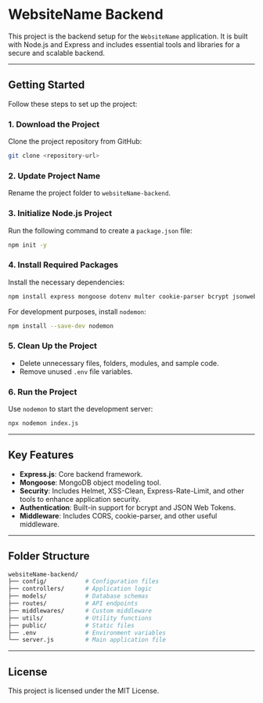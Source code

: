 # WebsiteName Backend  

This project is the backend setup for the `WebsiteName` application. It is built with Node.js and Express and includes essential tools and libraries for a secure and scalable backend.  

---

## Getting Started  

Follow these steps to set up the project:  

### 1. Download the Project  
Clone the project repository from GitHub:  
```bash  
git clone <repository-url>  
```  

### 2. Update Project Name  
Rename the project folder to `websiteName-backend`.  

### 3. Initialize Node.js Project  
Run the following command to create a `package.json` file:  
```bash  
npm init -y  
```  

### 4. Install Required Packages  
Install the necessary dependencies:  
```bash  
npm install express mongoose dotenv multer cookie-parser bcrypt jsonwebtoken cors express-mongo-sanitize express-rate-limit helmet hpp validator xss-clean  
```  

For development purposes, install `nodemon`:  
```bash  
npm install --save-dev nodemon  
```  

### 5. Clean Up the Project  
- Delete unnecessary files, folders, modules, and sample code.  
- Remove unused `.env` file variables.  

### 6. Run the Project  
Use `nodemon` to start the development server:  
```bash  
npx nodemon index.js  
```  

---

## Key Features  
- **Express.js**: Core backend framework.  
- **Mongoose**: MongoDB object modeling tool.  
- **Security**: Includes Helmet, XSS-Clean, Express-Rate-Limit, and other tools to enhance application security.  
- **Authentication**: Built-in support for bcrypt and JSON Web Tokens.  
- **Middleware**: Includes CORS, cookie-parser, and other useful middleware.  

---

## Folder Structure  

```bash  
websiteName-backend/  
├── config/           # Configuration files  
├── controllers/      # Application logic  
├── models/           # Database schemas  
├── routes/           # API endpoints  
├── middlewares/      # Custom middleware  
├── utils/            # Utility functions  
├── public/           # Static files  
├── .env              # Environment variables  
└── server.js         # Main application file  
```  

---

## License  
This project is licensed under the MIT License.  

